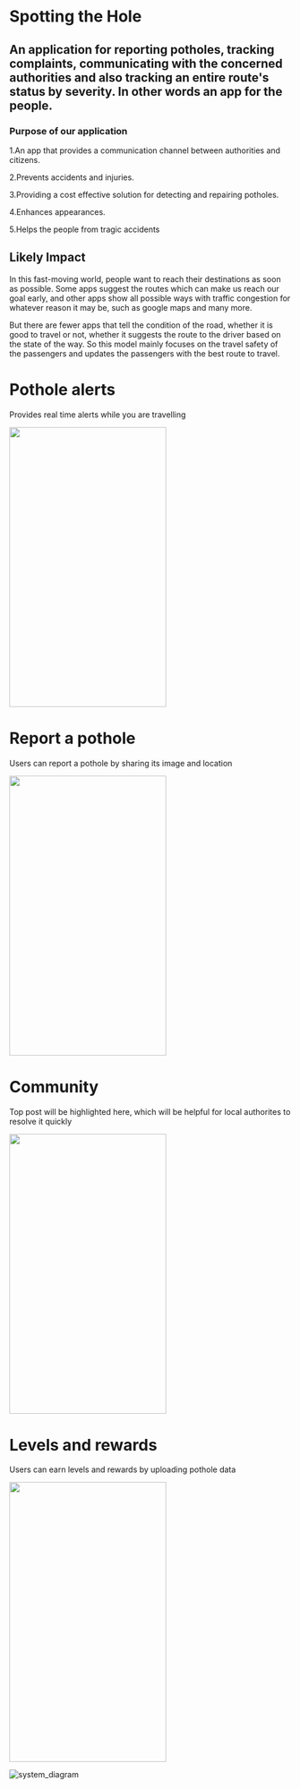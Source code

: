 # Spotting the Hole 
## An application for reporting potholes, tracking complaints, communicating with the concerned authorities and also tracking an entire route's status by severity. In other words an app for the people.
### Purpose of our application
1.An app that provides a communication channel between authorities and citizens.

2.Prevents accidents and injuries.

3.Providing a cost effective solution for detecting and repairing potholes.

4.Enhances appearances.

5.Helps the people from tragic accidents

## Likely Impact

In this fast-moving world, people want to reach their destinations as soon as possible. Some apps suggest the routes which can make us reach our goal early, and other apps show all possible ways with traffic congestion for whatever reason it may be, such as google maps and many more.

But there are fewer apps that tell the condition of the road, whether it is good to travel or not, whether it suggests the route to the driver based on the state of the way. So this model mainly focuses on the travel safety of the passengers and updates the passengers with the best route to travel.

# Pothole alerts
Provides real time alerts while you are travelling

<img src="https://user-images.githubusercontent.com/113666949/203858224-c2f8db4d-4fb9-424b-a19e-9f4dc9b340d1.jpg" width="280" height="500">

# Report a pothole
Users can report a pothole by sharing its image and location

<img src="https://user-images.githubusercontent.com/113666949/203858501-ae5a1d58-3927-4ff6-ba0f-6ed47d507903.jpg" width="280" height="500">

# Community 
Top post will be highlighted here, which will be helpful for local authorites to resolve it quickly

<img src="https://user-images.githubusercontent.com/113666949/203858594-e6f1310f-7002-43c6-b2db-df14c74f2364.jpg" width="280" height="500">

# Levels and rewards
Users can earn levels and rewards by uploading pothole data

<img src="https://user-images.githubusercontent.com/113666949/203858683-1133b9a5-f239-4807-933d-bdfac0a26170.jpg" width="280" height="500">

![system_diagram](https://user-images.githubusercontent.com/113666949/203859210-74f04421-259e-4a26-aace-486577d2a1ae.png)


